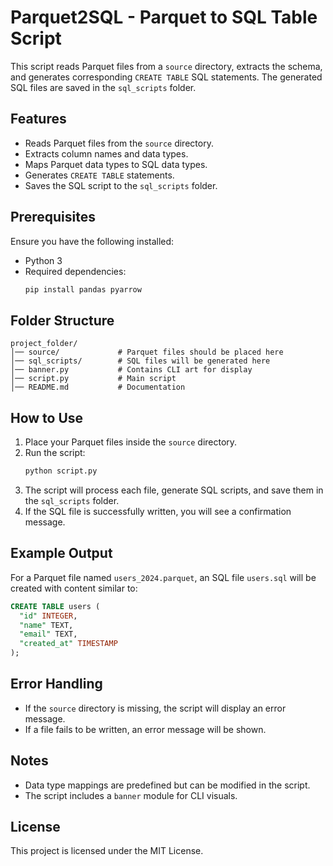 # Parquet2SQL - Parquet to SQL Table Script
 
This script reads Parquet files from a `source` directory, extracts the schema, and generates corresponding `CREATE TABLE` SQL statements. The generated SQL files are saved in the `sql_scripts` folder.

## Features
- Reads Parquet files from the `source` directory.
- Extracts column names and data types.
- Maps Parquet data types to SQL data types.
- Generates `CREATE TABLE` statements.
- Saves the SQL script to the `sql_scripts` folder.

## Prerequisites
Ensure you have the following installed:
- Python 3
- Required dependencies:
  ```sh
  pip install pandas pyarrow
  ```

## Folder Structure
```
project_folder/
│── source/             # Parquet files should be placed here
│── sql_scripts/        # SQL files will be generated here
│── banner.py           # Contains CLI art for display
│── script.py           # Main script
│── README.md           # Documentation
```

## How to Use
1. Place your Parquet files inside the `source` directory.
2. Run the script:
   ```sh
   python script.py
   ```
3. The script will process each file, generate SQL scripts, and save them in the `sql_scripts` folder.
4. If the SQL file is successfully written, you will see a confirmation message.

## Example Output
For a Parquet file named `users_2024.parquet`, an SQL file `users.sql` will be created with content similar to:
```sql
CREATE TABLE users (
  "id" INTEGER,
  "name" TEXT,
  "email" TEXT,
  "created_at" TIMESTAMP
);
```

## Error Handling
- If the `source` directory is missing, the script will display an error message.
- If a file fails to be written, an error message will be shown.

## Notes
- Data type mappings are predefined but can be modified in the script.
- The script includes a `banner` module for CLI visuals.

## License
This project is licensed under the MIT License.

